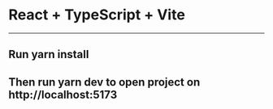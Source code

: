 # React + TypeScript + Vite

---

## Run yarn install

## Then run yarn dev to open project on http://localhost:5173
